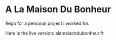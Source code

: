 A La Maison Du Bonheur
======================

Repo for a personal project i worked for.

Here is the live version: alamaisondubonheur.fr
